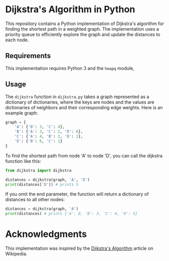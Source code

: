 # Dijkstra's Algorithm in Python

This repository contains a Python implementation of Dijkstra's algorithm for finding the shortest path in a weighted graph. The implementation uses a priority queue to efficiently explore the graph and update the distances to each node.

## Requirements

This implementation requires Python 3 and the `heapq` module,

## Usage

The `dijkstra` function in `dijkstra.py` takes a graph represented as a dictionary of dictionaries, where the keys are nodes and the values are dictionaries of neighbors and their corresponding edge weights. Here is an example graph:

```python
graph = {
    'A': {'B': 3, 'C': 4},
    'B': {'A': 3, 'C': 2, 'D': 6},
    'C': {'A': 4, 'B': 2, 'D': 1},
    'D': {'B': 6, 'C': 1}
}
```

To find the shortest path from node 'A' to node 'D', you can call the dijkstra function like this:

```python
from dijkstra import dijkstra

distances = dijkstra(graph, 'A', 'D')
print(distances['D']) # prints 5
```


If you omit the end parameter, the function will return a dictionary of distances to all other nodes:

```python
distances = dijkstra(graph, 'A')
print(distances) # prints {'A': 0, 'B': 3, 'C': 4, 'D': 5}
```

# Acknowledgments
This implementation was inspired by the [Dijkstra's Algorithm](https://en.wikipedia.org/wiki/Dijkstra%27s_algorithm) article on Wikipedia.
